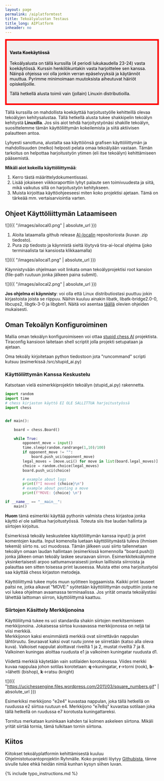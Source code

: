```yaml
---
layout: page
permalink: /aiplatformtest
title: Tekoälyalustan Testaus
title_long: AIPlatform
inheader: no
---
```



<div style="color:black; border-style: solid; border-width: thick; border-color: red; padding: 10px; margin-bottom: 15px; padding: 10px; background-color: #F1EFEF;">

<h4>Vasta Koekäytössä</h4>

<p>
Tekoälyalusta on tällä kurssilla (4 periodi lukukaudella 23-24) 
vasta koekäytössä. Kurssin henkilökuntakin vasta harjoittelee sen kanssa. Näinpä ohjeissa voi olla jonkin verran epäselvyyksiä ja käytännöt muuttua. Pyrimme minimoimaan muutoksista aiheutuvat häiriöt opiskelijoille. 

Tällä hetkellä alusta toimii vain (jollain) Linuxin distributioilla. 
 </p>

</div>

Tällä kurssilla on mahdollista koekäyttää harjoitustyölle kehitteillä olevaa tekoälyjen kehitysalustaa. Tällä hetkellä alusta tukee shakkipelin tekoälyn kehitystä **Linuxilla**. Jos siis aiot tehdä harjoitystyönäsi shakille tekoälyn, suosittelemme tämän käyttöliittymän kokeilemista ja siitä aktiivisen palautteen antoa. 

Lyhyesti sanottuna, alustalta saa käyttöönsä grafisen käyttöliittymän ja mahdollisuuden (melko) helposti pelata omaa tekoälyään vastaan. Tämän tarkoitus on helpottaa harjoitustyön ytimen (eli itse tekoälyn) kehittämiseen pääsemistä. 

**Mikäli aiot kokeilla käyttöliittymää**:
1. Kerro tästä määrittelydokumentissasi. 
1. Lisää jokaiseen viikkoraporttiin lyhyt palaute sen toimivuudesta ja siitä, mikä vaikutus sillä on harjoitustyön kehitykseen. 
1. Muista kirjoittaa käyttöohjeeseesi miten koko projektisi ajetaan. Tämä on tärkeää mm. vertaisarviointia varten. 


## Ohjeet Käyttöliittymän Lataamiseen
![]({{ "/images/ailocal0.png" | absolute_url }})

1. Aloita lataamalla github release [AI-localin](https://github.com/game-ai-platform-team/tira-ai-local/releases/tag/v1.0.0) repositoriosta (kuvan .zip tiedosto).
1. Pura zip tiedosto ja käynnistä sieltä löytyvä tira-ai-local ohjelma (joko terminaalista tai kansiosta klikkaamalla)

![]({{ "/images/ailocal1.png" | absolute_url }})

Käynnistyvään ohjelmaan voit linkata oman tekoälyprojektisi root kansion (file-path ruutuun jonka jälkeen paina submit). 

![]({{ "/images/ailocal2.png" | absolute_url }})

**Jos ohjelma ei käynnisty**: voi olla että Linux distributiostasi puuttuu jokin kirjastoista 
joista se riippuu. Näihin kuuluu ainakin libatk, libatk-bridge2.0-0, libcups2, libgtk-3-0 ja libgbm1. Näitä voi asentaa [täällä](https://www.masmasit.com/2021/08/how-to-install-package-libatk-10so0-on_01058658241.html) olevien ohjeiden mukaisesti. 

## Oman Tekoälyn Konfiguroiminen 

Mallia oman tekoälyn konfiguroimiseen voi ottaa [stupid chess AI](https://github.com/game-ai-platform-team/stupid-chess-ai) projektista. Tiraconfig kansioon laitetaan 
shell scriptit jolla projekti setupataan ja ajetaan. 

Oma tekoäly kirjoitetaan python tiedostoon jota "runcommand" scripti kutsuu (esimerkissä /src/stupid_ai.py)

### Käyttöliittymän Kanssa Keskustelu
Katsotaan vielä esimerkkiprojektin tekoälyn (stupid_ai.py) rakennetta. 
```python
import random
import time
# chess kirjaston käyttö EI OLE SALLITTUA harjoitustyössä
import chess


def main():

    board = chess.Board()

    while True:
        opponent_move = input()
        time.sleep(random.randrange(1,10)/100)
        if opponent_move != "":
            board.push_uci(opponent_move)
        legal_moves = [move.uci() for move in list(board.legal_moves)]
        choice = random.choice(legal_moves)
        board.push_uci(choice)

        # example about logs
        print(f"I moved {choice}\n")
        # example about posting a move
        print(f"MOVE: {choice} \n")                                                                                                              

if __name__ == "__main__":
    main()
```
**Huom** tämä esimerkki käyttää pythonin valmista chess kirjastoa jonka käyttö *ei* ole sallittua harjoitustyössä. Toteuta siis itse laudan hallinta ja siirtojen kirjoitus.

Esimerkissä tekoäly keskustelee käyttöliittymän kanssa input() ja print komentojen kautta. 
Input komenolla luetaan käyttöliitymästä tuleva (ihmisen tekemä) siirto ns. uci muodossa. 
Tämän jälkeen uusi siirto tallennetaan tekoälyn omaan laudan hallintaan (esimerkissä komennolla "board.push()) jonka jälkeen oman tekoäly laskee seuraavan siirron. Esimerkkitekoälymme yksinkertaisesti arpoo sattumanvaraisesti jonkun laillisista siirroista ja palauttaa sen sitten toisessa print lauseessa. Muista ettei oma harjoitustyösi saa käyttää chess kirjaston metodeja. 

Käyttöliittymä tukee myös muun syötteen loggaamista. Kaikki print lauseet paitsi ne, jotka alkavat "MOVE:" syötetään käyttöliittymän outputtiin josta ne voi lukea ohjelman avaamassa terminaalissa.
Jos yrität omasta tekoälystäsi lähettää laittoman siirron, käyttöliittymä kaattuu.  

### Siirtojen Käsittely Merkkijonoina
Käyttöliitymä tukee ns uci standardia shakin siirtojen merkitsemiseen merkkijonoina. 
Jokaisessa siirtoa kuvaavassa merkkijonossa on neljä tai viisi merkkiä.  
Merkkijonon kaksi ensimmäistä merkkiä ovat siirrettävän nappulan lähtöruutu. Seuraavat kaksi 
ovat ruutu jonne se siirretään (katso alla oleva kuva). Valkoiset nappulat aloittavat riveiltä 1 ja 2, mustat riveiltä 7 ja 8. Valkoinen kuningas aloittaa ruudusta e1 ja valkoinen kuningatar ruudusta d1. 

Viidettä merkkiä käytetään vain sotilaiden korotuksessa. 
Viides merkki kuvaa nappulaa johon sotilas korotetaan:
**q**->kuningatar, **r**->torni (rook), **b**->lähetti (bishop), **k**->ratsu (knight)

![]({{ "https://ucichessengine.files.wordpress.com/2011/03/square_numbers.gif" | absolute_url }})
 
Esimerkiksi merkkijono "e2e4" kuvastaa nappulan, joka tällä hetkellä on ruudussa e2 siirtoa ruutuun e4.
Merkkijono "e7e8q" kuvastaa sotilaan joka tällä hetkellä on ruudussa e7 korotusta kuningattareksi.  

Tornitus merkataan kuninkaan kahden tai kolmen askeleen siirtona. Mikäli yrität siirtää tornia, tämä tulkitaan tornin siirtona. 

## Kiitos
Kiitokset tekoälyplatformin kehittämisestä kuuluu Ohjelmistotuoantoprojektin Ryhmälle. 
Koko projekti löytyy [Githubista](https://github.com/game-ai-platform-team), tänne sivulle tulee ehkä heidän nimiä kunhan kysyn siihen luvan.



{% include typo_instructions.md %}